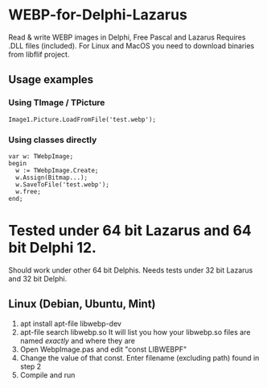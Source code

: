# WEBP-for-Delphi-Lazarus
Read &amp; write WEBP images in Delphi, Free Pascal and Lazarus 
Requires .DLL files (included). For Linux and MacOS you need to download binaries from libflif project.

## Usage examples

### Using TImage / TPicture

    Image1.Picture.LoadFromFile('test.webp');

### Using classes directly

    var w: TWebpImage;
    begin
      w := TWebpImage.Create;
      w.Assign(Bitmap...);
      w.SaveToFile('test.webp');
      w.free;
    end;

# Tested under 64 bit Lazarus and 64 bit Delphi 12.

Should work under other 64 bit Delphis.
Needs tests under 32 bit Lazarus and 32 bit Delphi.

## Linux (Debian, Ubuntu, Mint)

1) apt install apt-file libwebp-dev
2) apt-file search libwebp.so
It will list you how your libwebp.so files are named *exactly* and where they are
3) Open WebpImage.pas and edit "const LIBWEBPF"
4) Change the value of that const. Enter filename (excluding path) found in step 2
5) Compile and run
